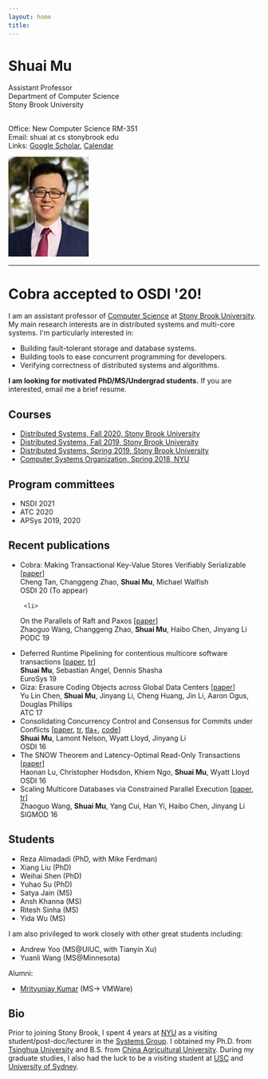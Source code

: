 ```yaml
---
layout: home
title: 
---
```


<div class="container" width="100%">
  <div class="row">
    <div class="col-sm" >
<h1>Shuai Mu</h1>
Assistant Professor <br>
Department of Computer Science <br>
Stony Brook University <br>
<br>

Office: New Computer Science RM-351 <br>
Email: shuai at cs stonybrook edu<br>
Links: <a href="https://scholar.google.com/citations?user=wcbyR5UAAAAJ&hl=en">Google Scholar</a>, <a href="https://calendar.google.com/calendar/embed?src=shuai%40cs.stonybrook.edu&ctz=America%2FNew_York">Calendar</a>
    </div>
    <div class="col-sm">
      <img src="./photo/photo.jpg" height="200" class="img-thumbnail float-right">
    </div>
  </div>
</div>

<hr>


# **Cobra accepted to OSDI '20!**

I am an assistant professor of [Computer Science](http://www.cs.stonybrook.edu) at [Stony Brook University](http://www.stonybrook.edu).
My main research interests are in distributed systems and multi-core systems.
I'm particularly interested in:
  * Building fault-tolerant storage and database systems.
  * Building tools to ease concurrent programming for developers.  
  * Verifying correctness of distributed systems and algorithms.

**I am looking for motivated PhD/MS/Undergrad students.** 
If you are interested, email me a brief resume.


## Courses
* [Distributed Systems, Fall 2020, Stony Brook University](./teaching/ds/20fa/)
* [Distributed Systems, Fall 2019, Stony Brook University](./teaching/ds/19fa/)
* [Distributed Systems, Spring 2019, Stony Brook University](https://github.com/shuaimu/ds19spring)
* [Computer Systems Organization, Spring 2018, NYU](./teaching/cso18spring/index.html)

## Program committees 
* NSDI 2021
* ATC 2020
* APSys 2019, 2020

## Recent publications 

   <ul>
     <li>
     Cobra: Making Transactional Key-Value Stores Verifiably Serializable 
     [<a href="./pub/cobra-osdi20.pdf">paper</a>]
     <br>
     Cheng Tan, Changgeng Zhao, <strong>Shuai Mu</strong>, Michael Walfish
     <br>
     OSDI 20 (To appear)
     </li>

     <li>
On the Parallels of Raft and Paxos [<a href="./pub/raft-paxos.pdf">paper</a>]
         <br>
Zhaoguo Wang, Changgeng Zhao, <strong>Shuai Mu</strong>, Haibo Chen, Jinyang Li <br>
         PODC 19 
     </li> 
     <li>
Deferred Runtime Pipelining for contentious multicore software transactions
[<a href="./pub/drp-eurosys19.pdf">paper</a>, <a href="./pub/drp-tr.pdf">tr</a>]
         <br>
<strong>Shuai Mu</strong>, Sebastian Angel, Dennis Shasha <br>
         EuroSys 19
     </li> 
     <li>
     Giza: Erasure Coding Objects across Global Data Centers
[<a href="./pub/giza-atc17.pdf">paper</a>]
     <br>
     Yu Lin Chen, <strong>Shuai Mu</strong>, Jinyang Li, Cheng Huang, Jin Li, Aaron Ogus, Douglas Phillips<br>
     ATC 17
     </li> 
     <li>Consolidating Concurrency Control and Consensus for Commits under Conflicts 
         [<a href="./pub/janus-osdi16.pdf">paper</a>, 
          <a href="./pub/janus-tr.pdf">tr</a>,
          <a href="https://raw.githubusercontent.com/NYU-NEWS/janus/master/tla/Janus.tla">tla+</a>,
         <a href="https://github.com/nyu-news/janus">code</a>] 
         <br>
	  <strong>Shuai Mu</strong>, Lamont Nelson, Wyatt Lloyd, Jinyang Li <br>
	  OSDI 16</li>
     <li>The SNOW Theorem and Latency-Optimal Read-Only Transactions 
         [<a href="./pub/snow-osdi16.pdf">paper</a>]<br> Haonan Lu, Christopher Hodsdon, Khiem Ngo, <strong>Shuai Mu</strong>, Wyatt Lloyd <br> OSDI 16</li>
     <li>Scaling Multicore Databases via Constrained Parallel Execution 
         [<a href="./pub/ic3-sigmod16.pdf">paper</a>,
          <a href="http://ic3.news.cs.nyu.edu/techreport16.pdf">tr</a>] 
         <br> Zhaoguo Wang, <strong>Shuai Mu</strong>, Yang Cui, Han Yi, Haibo Chen, Jinyang Li <br> SIGMOD 16</li>
	  <!--
              <li>Extracting More Concurrency from Distributed Transactions 
                  [<a href="./pub/rococo-osdi14.pdf">paper</a>, 
                  <a href="./pub/rococo-tr.pdf">tr</a>] <br><strong>Shuai Mu</strong>, Yang Cui, Yang Zhang, Wyatt Lloyd, Jinyang Li<br>OSDI 14</li><br>
	  -->
      </ul>

## Students

* Reza Alimadadi (PhD, with Mike Ferdman)
* Xiang Liu (PhD)
* Weihai Shen (PhD)
* Yuhao Su (PhD)
* Satya Jain (MS)
* Ansh Khanna (MS)
* Ritesh Sinha (MS)
* Yida Wu (MS)

I am also privileged to work closely with other great students including:

* Andrew Yoo (MS@UIUC, with Tianyin Xu)
* Yuanli Wang (MS@Minnesota)

Alumni:
* [Mrityunjay Kumar](https://www3.cs.stonybrook.edu/~mrkumar/) (MS-\> VMWare)

## Bio
Prior to joining Stony Brook, I spent 4 years at [NYU](http://nyu.edu) as a visiting student/post-doc/lecturer in the [Systems Group](http://news.cs.nyu.edu). 
I obtained my Ph.D. from <a href="http://tsinghua.edu.cn">Tsinghua University</a> and B.S. from <a href="http://cau.edu.cn">China Agricultural University</a>.
During my graduate studies, I also had the luck to be a visiting student at <a href="http://usc.edu">USC</a> and <a href="http://sydney.edu.au">University of Sydney</a>. 
<!--(Full <a href="cv.pdf">CV</a>) -->
